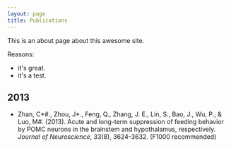 ```yaml
---
layout: page
title: Publications
---
```


This is an about page about this awesome site.

Reasons:
- it's great.
- it's a test.



## 2013

- Zhan, C*#., Zhou, J*., Feng, Q., Zhang, J. E., Lin, S., Bao, J., Wu, P., & Luo, M#. (2013). Acute and long-term suppression of feeding behavior by POMC neurons in the brainstem and hypothalamus, respectively. *Journal of Neuroscience*, 33(8), 3624-3632. (F1000 recommended)
